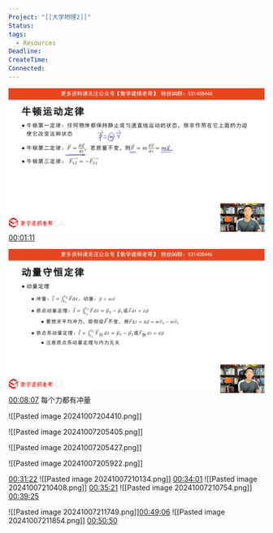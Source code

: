 ```yaml
---
Project: "[[大学物理2]]"
Status: 
tags:
  - Resources
Deadline: 
CreateTime: 
Connected:
---
```

![image.png](https://raw.githubusercontent.com/SirMem/PicGo/main/img/20241007200049.png)
[00:01:11](ziyunote://play?path=https%3A%2F%2Fwww.bilibili.com%2Fvideo%2FBV1VS411A75c%2F%3Fp%3D2%26vd_source%3D8b450300cfa6415cb0312754cf65ba30&time=00:01:11)


![image.png](https://raw.githubusercontent.com/SirMem/PicGo/main/img/20241007203505.png)
[00:08:07](ziyunote://play?path=https%3A%2F%2Fwww.bilibili.com%2Fvideo%2FBV1VS411A75c%2F%3Fp%3D2%26vd_source%3D8b450300cfa6415cb0312754cf65ba30&time=00:08:07)
每个力都有冲量

![[Pasted image 20241007204410.png]]

![[Pasted image 20241007205405.png]]

![[Pasted image 20241007205427.png]]

![[Pasted image 20241007205922.png]]

[00:31:22](ziyunote://play?path=https%3A%2F%2Fwww.bilibili.com%2Fvideo%2FBV1VS411A75c%2F%3Fp%3D2%26vd_source%3D8b450300cfa6415cb0312754cf65ba30&time=00:31:22)
![[Pasted image 20241007210134.png]]
[00:34:01](ziyunote://play?path=https%3A%2F%2Fwww.bilibili.com%2Fvideo%2FBV1VS411A75c%2F%3Fp%3D2%26vd_source%3D8b450300cfa6415cb0312754cf65ba30&time=00:34:01)
![[Pasted image 20241007210408.png]]
[00:35:21](ziyunote://play?path=https%3A%2F%2Fwww.bilibili.com%2Fvideo%2FBV1VS411A75c%2F%3Fp%3D2%26vd_source%3D8b450300cfa6415cb0312754cf65ba30&time=00:35:21)
![[Pasted image 20241007210754.png]]
[00:39:25](ziyunote://play?path=https%3A%2F%2Fwww.bilibili.com%2Fvideo%2FBV1VS411A75c%2F%3Fp%3D2%26vd_source%3D8b450300cfa6415cb0312754cf65ba30&time=00:39:25)

![[Pasted image 20241007211749.png]][00:49:06](ziyunote://play?path=https%3A%2F%2Fwww.bilibili.com%2Fvideo%2FBV1VS411A75c%2F%3Fp%3D2%26vd_source%3D8b450300cfa6415cb0312754cf65ba30&time=00:49:06)
![[Pasted image 20241007211854.png]]
[00:50:50](ziyunote://play?path=https%3A%2F%2Fwww.bilibili.com%2Fvideo%2FBV1VS411A75c%2F%3Fp%3D2%26vd_source%3D8b450300cfa6415cb0312754cf65ba30&time=00:50:50)

